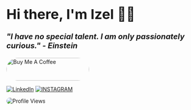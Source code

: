 <h1 style="font-size: 36px; font-weight: bold;">
    Hi there, I'm Izel 🖖🏻
</h1>

<p style="font-size: 20px; font-weight: bold; font-style: italic;">
    "I have no special talent. I am only passionately curious." - Einstein
</p>

<!-- Buy Me a Coffee Button -->
<p>
    <a href="https://www.buymeacoffee.com/izelkayacik" target="_blank">
        <img src="https://cdn.buymeacoffee.com/buttons/v2/default-yellow.png" alt="Buy Me A Coffee" style="height: 60px !important; width: 217px !important; border-radius: 30px;">
    </a>
</p>

<!-- Social Buttons -->
[![LinkedIn](https://img.shields.io/badge/LinkedIn-blue?style=for-the-badge&logo=linkedin&logoColor=white)](https://www.linkedin.com/in/izelkayacik/)
[![INSTAGRAM](https://img.shields.io/badge/INSTAGRAM-pink?style=for-the-badge&labelColor=E4405F&color=E4405F)](https://instagram.com/codingwithizztuka)

<!-- Profile Views Button -->
<p>
    <img src="https://views.whatilearened.today/views/github/izelkayacik/izelkayacik.svg?color=orange&style=for-the-badge&label=PROFILE+VIEWS&logoColor=white" alt="Profile Views" style="border-radius: 25px;">
</p>
